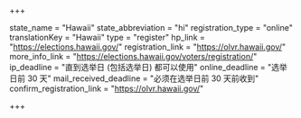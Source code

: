 +++

state_name = "Hawaii"
state_abbreviation = "hi"
registration_type = "online"
translationKey = "Hawaii"
type = "register"
hp_link = "https://elections.hawaii.gov/"
registration_link = "https://olvr.hawaii.gov/"
more_info_link = "https://elections.hawaii.gov/voters/registration/"
ip_deadline = "直到选举日 (包括选举日) 都可以使用"
online_deadline = "选举日前 30 天"
mail_received_deadline = "必须在选举日前 30 天前收到"
confirm_registration_link = "https://olvr.hawaii.gov/"

+++